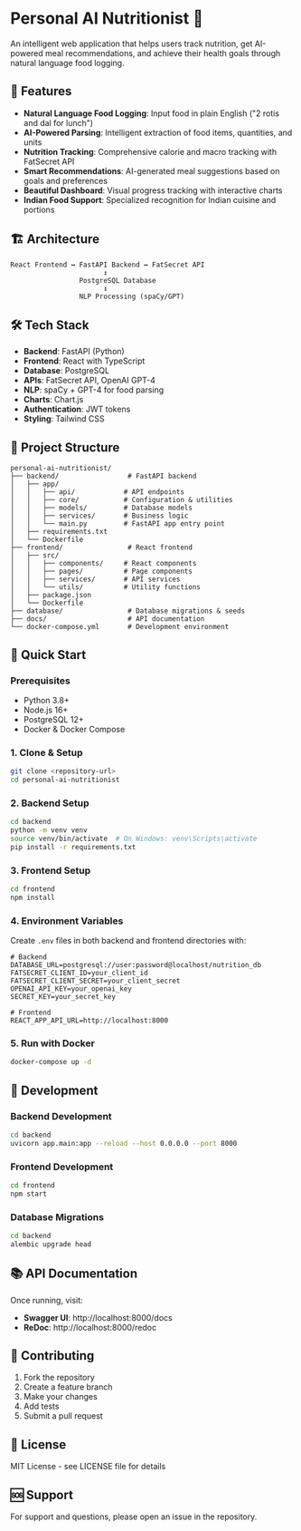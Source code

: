# Personal AI Nutritionist 🥗

An intelligent web application that helps users track nutrition, get AI-powered meal recommendations, and achieve their health goals through natural language food logging.

## 🚀 Features

- **Natural Language Food Logging**: Input food in plain English ("2 rotis and dal for lunch")
- **AI-Powered Parsing**: Intelligent extraction of food items, quantities, and units
- **Nutrition Tracking**: Comprehensive calorie and macro tracking with FatSecret API
- **Smart Recommendations**: AI-generated meal suggestions based on goals and preferences
- **Beautiful Dashboard**: Visual progress tracking with interactive charts
- **Indian Food Support**: Specialized recognition for Indian cuisine and portions

## 🏗️ Architecture

```
React Frontend ↔️ FastAPI Backend ↔️ FatSecret API
                       ↕️
                 PostgreSQL Database
                       ↕️
                 NLP Processing (spaCy/GPT)
```

## 🛠️ Tech Stack

- **Backend**: FastAPI (Python)
- **Frontend**: React with TypeScript
- **Database**: PostgreSQL
- **APIs**: FatSecret API, OpenAI GPT-4
- **NLP**: spaCy + GPT-4 for food parsing
- **Charts**: Chart.js
- **Authentication**: JWT tokens
- **Styling**: Tailwind CSS

## 📁 Project Structure

```
personal-ai-nutritionist/
├── backend/                 # FastAPI backend
│   ├── app/
│   │   ├── api/            # API endpoints
│   │   ├── core/           # Configuration & utilities
│   │   ├── models/         # Database models
│   │   ├── services/       # Business logic
│   │   └── main.py         # FastAPI app entry point
│   ├── requirements.txt
│   └── Dockerfile
├── frontend/                # React frontend
│   ├── src/
│   │   ├── components/     # React components
│   │   ├── pages/          # Page components
│   │   ├── services/       # API services
│   │   └── utils/          # Utility functions
│   ├── package.json
│   └── Dockerfile
├── database/                # Database migrations & seeds
├── docs/                    # API documentation
└── docker-compose.yml       # Development environment
```

## 🚀 Quick Start

### Prerequisites
- Python 3.8+
- Node.js 16+
- PostgreSQL 12+
- Docker & Docker Compose

### 1. Clone & Setup
```bash
git clone <repository-url>
cd personal-ai-nutritionist
```

### 2. Backend Setup
```bash
cd backend
python -m venv venv
source venv/bin/activate  # On Windows: venv\Scripts\activate
pip install -r requirements.txt
```

### 3. Frontend Setup
```bash
cd frontend
npm install
```

### 4. Environment Variables
Create `.env` files in both backend and frontend directories with:
```env
# Backend
DATABASE_URL=postgresql://user:password@localhost/nutrition_db
FATSECRET_CLIENT_ID=your_client_id
FATSECRET_CLIENT_SECRET=your_client_secret
OPENAI_API_KEY=your_openai_key
SECRET_KEY=your_secret_key

# Frontend
REACT_APP_API_URL=http://localhost:8000
```

### 5. Run with Docker
```bash
docker-compose up -d
```

## 🔧 Development

### Backend Development
```bash
cd backend
uvicorn app.main:app --reload --host 0.0.0.0 --port 8000
```

### Frontend Development
```bash
cd frontend
npm start
```

### Database Migrations
```bash
cd backend
alembic upgrade head
```

## 📚 API Documentation

Once running, visit:
- **Swagger UI**: http://localhost:8000/docs
- **ReDoc**: http://localhost:8000/redoc

## 🤝 Contributing

1. Fork the repository
2. Create a feature branch
3. Make your changes
4. Add tests
5. Submit a pull request

## 📄 License

MIT License - see LICENSE file for details

## 🆘 Support

For support and questions, please open an issue in the repository.
